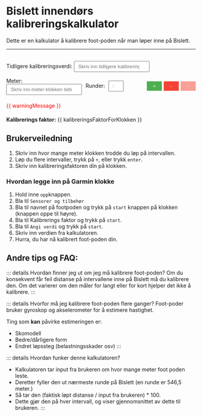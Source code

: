   # Bislett innendørs kalibreringskalkulator

  Dette er en kalkulator å kalibrere foot-poden når man løper inne på Bislett.

  ---

  <br>

  <script setup>
  import { ref, computed, watch, nextTick } from 'vue'

  const intervaller = ref([{ meter: '', runder: 1 }])
  const tidligereKalibreringsverdi = ref('100')

  const leggTilIntervall = async (index) => {
    intervaller.value.splice(index + 1, 0, { meter: '', runder: 1 })
    await nextTick()  // wait for DOM update
    const nextMeterInput = document.querySelector(`[data-ref="meterInput${index + 1}"]`)
    if (nextMeterInput) {
      nextMeterInput.focus()
    }
  }

  // Helper function to compute the rounds
  const computeRounds = (meters) => {
    const oneRound = 546.5
    return Math.round(meters / oneRound)
  }

  // Watch for changes in the intervaller array
  watch(intervaller, (newIntervaller) => {
    for (let intervall of newIntervaller) {
      intervall.runder = computeRounds(intervall.meter)
    }
  }, { deep: true })

  const kalibreringsVerdier = computed(() => {
    const meterSum = intervaller.value.reduce((acc, interval) => {
      const meter = parseFloat(interval.meter);
      return acc + (isNaN(meter) ? 0 : meter);
    }, 0);
    
    const roundsSum = intervaller.value.reduce((acc, interval) => {
      const rounds = parseInt(interval.runder);
      return acc + (isNaN(rounds) ? 0 : rounds);
    }, 0);
    
    if (meterSum <= 0 || roundsSum <= 0) {
      return '';
    }
    
    return (((546.5 * roundsSum) / meterSum) * 100).toFixed(8);
  });

  const gjennomsnittligKalibreringsverdi = computed(() => {
    const value = kalibreringsVerdier.value;
    if (value === '') {
      return '';
    }
    return parseFloat(value).toFixed(8);
  });

  const kalibreringsFaktorForKlokken = computed(() => {
    const gjennomsnittligVerdi = parseFloat(gjennomsnittligKalibreringsverdi.value);
    const tidligereVerdi = parseFloat(tidligereKalibreringsverdi.value);
    
    if (isNaN(gjennomsnittligVerdi)) {
      return "-";
    }
    
    if (!isNaN(tidligereVerdi)) {
      const differanse = gjennomsnittligVerdi - 100;
      return (tidligereVerdi + differanse).toFixed(1);
    }
    
    return gjennomsnittligVerdi.toFixed(1);
  });

const isConsistentMeasurement = computed(() => {
  const oneRound = 546.5;

  const longerIntervals = intervaller.value.filter(interval => parseFloat(interval.meter) > oneRound).length;
  const shorterIntervals = intervaller.value.filter(interval => parseFloat(interval.meter) < oneRound && parseFloat(interval.meter) > 0).length;
  
  // If there are both longer and shorter intervals, the measurement is not consistent
  return !(longerIntervals > 0 && shorterIntervals > 0);
});

const warningMessage = "Foot-poden din måler ikke konsekvent for langt eller for kort, dette er et problem man ikke får løst med å kalibrere den. Forsøk å feste foot-poden bedre til skoen, og gå litt i pausene, så den ikke går i dvale imellom intervallene og tar tid før den begynner å spore.";


  const fjernIntervall = (index) => {
    intervaller.value.splice(index, 1)
  }
  </script>

<div>
  <label>
    Tidligere kalibreringsverdi:
    <input v-model="tidligereKalibreringsverdi" type="number" placeholder="Skriv inn tidligere kalibreringsverdi" style="margin-bottom: 15px; padding: 5px 10px;"/>
  </label>
</div>

<div v-for="(intervall, index) in intervaller" :key="index" style="margin-bottom: 15px; display: flex; align-items: center;">
  <label style="flex: 1;">
    Meter:
    <input :data-ref="`meterInput${index}`" v-model="intervall.meter" type="number" min="0" placeholder="Skriv inn meter klokken telte" @keyup.enter="leggTilIntervall(index)" style="margin-right: 10px; padding: 5px 10px;"/>
  </label>
  <label style="flex: 1;">
    Runder:
    <input 
      v-model="intervall.runder" 
      type="number" 
      min="1" 
      placeholder="Runder" 
      readonly
      style="width: 40px; 
        text-align: center; 
        padding: 5px 10px; 
        margin-left: 5px; 
        margin-right: 5px;
        cursor: default;">
  </label>
    <button v-if="index !== intervaller.length - 1" style="opacity: 0; cursor: default; width: 40px; margin-left: 5px;" disabled></button>
    <button v-else @click="leggTilIntervall(index)" style="background-color: #4CAF50; color: white; border: none; padding: 5px 10px; cursor: pointer; margin-left: 5px; width: 40px;">+</button>
    <button @click="fjernIntervall(index)" v-if="intervaller.length > 1" style="background-color: #f44336; color: white; border: none; padding: 5px 10px; cursor: pointer; margin-left: 5px; width: 40px;">-</button>
    <button v-else style="background-color: #f44336; color: white; border: none; padding: 5px 10px; cursor: not-allowed; margin-left: 5px; width: 40px; opacity: 0.5;" disabled>-</button>
  </div>

<div v-if="!isConsistentMeasurement" style="color: red; margin-top: 20px; margin-bottom: 20px;">
  {{ warningMessage }}
</div>


  <p><strong>Kalibrerings faktor:</strong> {{ kalibreringsFaktorForKlokken }}</p>

  ## Brukerveiledning
  1. Skriv inn hvor mange meter klokken trodde du løp på intervallen.
  2. Løp du flere intervaller, trykk på `+`, eller trykk `enter`.
  3. Skriv inn kalibreringsfaktoren din på klokken.

  ### Hvordan legge inn på Garmin klokke
  1. Hold inne `opp`knappen.
  2. Bla til `Sensorer og tilbehør`
  3. Bla til navnet på footpoden og trykk på `start` knappen på klokken (knappen oppe til høyre).
  4. Bla til Kalibrerings faktor og trykk på `start`.
  5. Bla til `Angi verdi` og trykk på `start`.
  6. Skriv inn verdien fra kalkulatoren.
  7. Hurra, du har nå kalibrert foot-poden din.

  ## Andre tips og FAQ:

  ::: details Hvordan finner jeg ut om jeg må kalibrere foot-poden?
  Om du konsekvent får feil distanse på intervallene inne på Bislett må du kalibrere den. Om det varierer om den måler for langt eller for kort hjelper det ikke å kalibrere.
  :::

  ::: details Hvorfor må jeg kalibrere foot-poden flere ganger?
  Foot-poder bruker gyroskop og akselerometer for å estimere hastighet.

  Ting som **kan** påvirke estimeringen er:
  * Skomodell
  * Bedre/dårligere form
  * Endret løpssteg (belastningsskader osv)
  :::

  ::: details Hvordan funker denne kalkulatoren?
  * Kalkulatoren tar input fra brukeren om hvor mange meter foot poden leste.
  * Deretter fyller den ut nærmeste runde på Bislett (en runde er 546,5 meter.)
  * Så tar den (faktisk løpt distanse / input fra brukeren) * 100.
  * Dette gjør den på hver intervall, og viser gjennomsnittet av dette til brukeren.
  :::